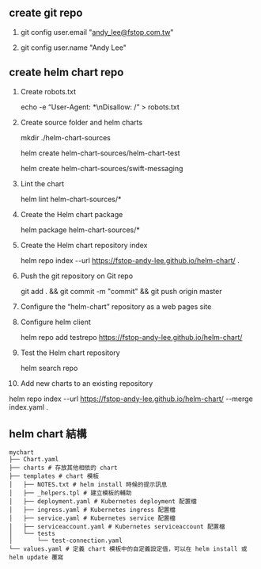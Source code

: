 
## create git repo

1. git config user.email "andy_lee@fstop.com.tw"

2. git config user.name "Andy Lee"

## create helm chart repo

1. Create robots.txt 

   echo -e “User-Agent: *\nDisallow: /” > robots.txt

2. Create source folder and helm charts

   mkdir ./helm-chart-sources
   
   helm create helm-chart-sources/helm-chart-test
   
   helm create helm-chart-sources/swift-messaging
   
3. Lint the chart

   helm lint helm-chart-sources/*

4. Create the Helm chart package

   helm package helm-chart-sources/*

5. Create the Helm chart repository index

   helm repo index --url https://fstop-andy-lee.github.io/helm-chart/ .   

6. Push the git repository on Git repo

   git add . && git commit -m "commit" && git push origin master
   
7. Configure the “helm-chart” repository as a web pages site

8. Configure helm client

   helm repo add testrepo https://fstop-andy-lee.github.io/helm-chart/

9. Test the Helm chart repository

   helm search repo

10. Add new charts to an existing repository

   helm repo index --url https://fstop-andy-lee.github.io/helm-chart/ --merge index.yaml .
   
## helm chart 結構

    mychart
    ├── Chart.yaml
    ├── charts # 存放其他相依的 chart 
    ├── templates # chart 模板
    │   ├── NOTES.txt # helm install 時候的提示訊息
    │   ├── _helpers.tpl # 建立模板的輔助
    │   ├── deployment.yaml # Kubernetes deployment 配置檔
    │   ├── ingress.yaml # Kubernetes ingress 配置檔
    │   ├── service.yaml # Kubernetes service 配置檔
    │   ├── serviceaccount.yaml # Kubernetes serviceaccount 配置檔
    │   └── tests
    │       └── test-connection.yaml
    └── values.yaml # 定義 chart 模板中的自定義設定值，可以在 helm install 或 helm update 覆寫

	